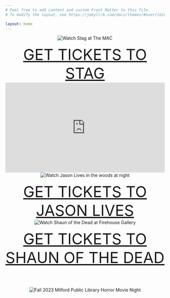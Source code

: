 ```yaml
---
# Feel free to add content and custom Front Matter to this file.
# To modify the layout, see https://jekyllrb.com/docs/themes/#overriding-theme-defaults

layout: home
---
```



<center>
<img alt="Watch Stag at The MAC" src="/assets/StagBanner.png">
<p><a style="font-size: 3rem;" href="https://www.eventbrite.com/e/milfordhorrorcom-presents-a-screening-of-stag-tickets-716532416747?aff=oddtdtcreator">GET TICKETS TO STAG</a>

<iframe style="width: 100%; aspect-ratio: 560 / 315;" src="https://www.youtube.com/embed/XR97B61ddIY?si=xejhTi1vQh5HNuKG" title="YouTube video player" frameborder="0" allow="accelerometer; autoplay; clipboard-write; encrypted-media; gyroscope; picture-in-picture; web-share" allowfullscreen></iframe>

<img alt="Watch Jason Lives in the woods at night" src="/assets/JasonLivesBanner.png">
<p><a style="font-size: 3rem;" href="https://www.eventbrite.com/e/watch-a-horror-movie-in-the-woods-at-night-jason-lives-tickets-717293543297?aff=oddtdtcreator">GET TICKETS TO JASON LIVES</a>

<img alt="Watch Shaun of the Dead at Firehouse Gallery" src="/assets/ShaunOfTheDeadBanner.png">
<p><a style="font-size: 3rem;" href="https://www.zeffy.com/en-US/ticketing/8f2d6b99-bfd9-4fd4-85be-f0982948c6e3">GET TICKETS TO SHAUN OF THE DEAD</a>


<p style="margin-top:4rem;">
<img alt="Fall 2023 Milford Public Library Horror Movie Night" src="/assets/MilfordHorrorMovieNightSmall.png">


